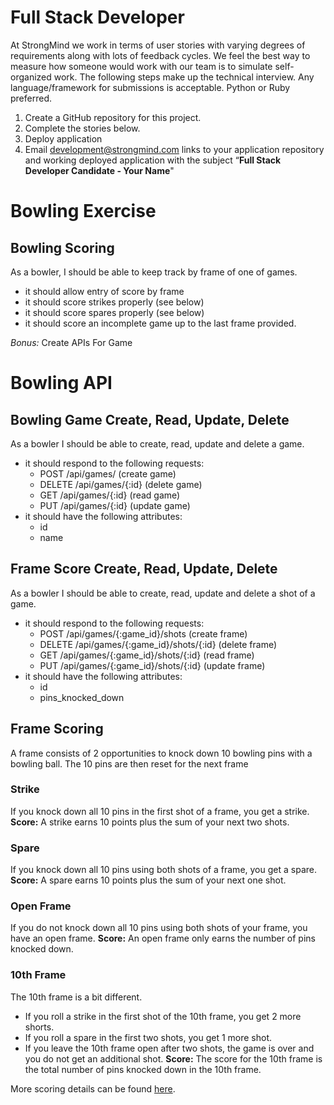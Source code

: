# Full Stack Developer

At StrongMind we work in terms of user stories with varying degrees of requirements along with lots of feedback cycles.  We feel the best way to measure how someone would work with our team is to simulate self-organized work.  The following steps make up the technical interview. Any language/framework for submissions is acceptable. Python or Ruby preferred.

1. Create a GitHub repository for this project.  
2. Complete the stories below.
3. Deploy application
3. Email development@strongmind.com links to your application repository and working deployed application with the subject “**Full Stack Developer Candidate - Your Name**"

# Bowling Exercise

## Bowling Scoring
As a bowler, I should be able to keep track by frame of one of games.
* it should allow entry of score by frame
* it should score strikes properly (see below)
* it should score spares properly (see below)
* it should score an incomplete game up to the last frame provided.


*Bonus:* Create APIs For Game
# Bowling API

## Bowling Game Create, Read, Update, Delete
As a bowler I should be able to create, read, update and delete a game.
* it should respond to the following requests:
  * POST /api/games/ (create game)
  * DELETE /api/games/{:id} (delete game)
  * GET /api/games/{:id} (read game)
  * PUT /api/games/{:id} (update game)
* it should have the following attributes:
  * id
  * name

## Frame Score Create, Read, Update, Delete
As a bowler I should be able to create, read, update and delete a shot of a game.
* it should respond to the following requests:
  * POST /api/games/{:game_id}/shots (create frame)
  * DELETE /api/games/{:game_id}/shots/{:id} (delete frame)
  * GET /api/games/{:game_id}/shots/{:id} (read frame)
  * PUT /api/games/{:game_id}/shots/{:id} (update frame)
* it should have the following attributes:
  * id
  * pins_knocked_down

## Frame Scoring
A frame consists of 2 opportunities to knock down 10 bowling pins with a bowling ball.  The 10 pins are then reset for the next frame

### Strike
If you knock down all 10 pins in the first shot of a frame, you get a strike.
**Score:** A strike earns 10 points plus the sum of your next two shots.

### Spare
If you knock down all 10 pins using both shots of a frame, you get a spare.
**Score:** A spare earns 10 points plus the sum of your next one shot.

### Open Frame
If you do not knock down all 10 pins using both shots of your frame, you have an open frame.
**Score:** An open frame only earns the number of pins knocked down.

### 10th Frame
The 10th frame is a bit different.  
* If you roll a strike in the first shot of the 10th frame, you get 2 more shorts.  
* If you roll a spare in the first two shots, you get 1 more shot.
* If you leave the 10th frame open after two shots, the game is over and you do not get an additional shot.
**Score:**
The score for the 10th frame is the total number of pins knocked down in the 10th frame.

More scoring details can be found [here](http://www.fryes4fun.com/Bowling/scoring.htm).
